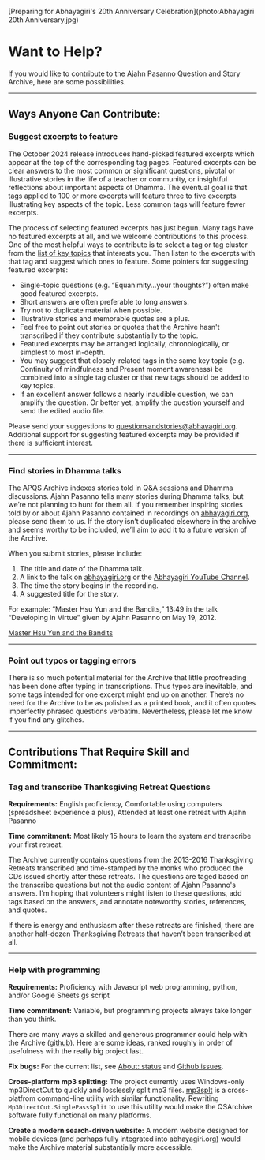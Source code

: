 <!--TITLE:Want to help?-->
[Preparing for Abhayagiri's 20th Anniversary Celebration](photo:Abhayagiri 20th Anniversary.jpg)
# Want to Help?
If you would like to contribute to the Ajahn Pasanno Question and Story Archive, here are some possibilities.

-----

## Ways Anyone Can Contribute:
### Suggest excerpts to feature
The October 2024 release introduces hand-picked featured excerpts which appear at the top of the corresponding tag pages. Featured excerpts can be clear answers to the most common or significant questions, pivotal or illustrative stories in the life of a teacher or community, or insightful reflections about important aspects of Dhamma. The eventual goal is that tags applied to 100 or more excerpts will feature three to five excerpts illustrating key aspects of the topic. Less common tags will feature fewer excerpts.

The process of selecting featured excerpts has just begun. Many tags have no featured excerpts at all, and we welcome contributions to this process. One of the most helpful ways to contribute is to select a tag or tag cluster from the [list of key topics](../indexes/KeyTopicDetail.html?showAll) that interests you. Then listen to the excerpts with that tag and suggest which ones to feature. Some pointers for suggesting featured excerpts:

 - Single-topic questions (e.g. “Equanimity...your thoughts?”) often make good featured excerpts.
 - Short answers are often preferable to long answers.
 - Try not to duplicate material when possible.
 - Illustrative stories and memorable quotes are a plus.
 - Feel free to point out stories or quotes that the Archive hasn't transcribed if they contribute substantially to the topic.
 - Featured excerpts may be arranged logically, chronologically, or simplest to most in-depth.
 - You may suggest that closely-related tags in the same key topic (e.g. Continuity of mindfulness and Present moment awareness) be combined into a single tag cluster or that new tags should be added to key topics.
 - If an excellent answer follows a nearly inaudible question, we can amplify the question. Or better yet, amplify the question yourself and send the edited audio file.

Please send your suggestions to [questionsandstories@abhayagiri.org](mailto:questionsandstories@abhayagiri.org). Additional support for suggesting featured excerpts may be provided if there is sufficient interest.

-----

### Find stories in Dhamma talks
The APQS Archive indexes stories told in Q&A sessions and Dhamma discussions. Ajahn Pasanno tells many stories during Dhamma talks, but we’re not planning to hunt for them all. If you remember inspiring stories told by or about Ajahn Pasanno contained in recordings on [abhayagiri.org](https://www.abhayagiri.org/talks), please send them to us. If the story isn’t duplicated elsewhere in the archive and seems worthy to be included, we’ll aim to add it to a future version of the Archive.

When you submit stories, please include:

1. The title and date of the Dhamma talk.
2. A link to the talk on [abhayagiri.org](https://www.abhayagiri.org/) or the [Abhayagiri YouTube Channel](https://www.youtube.com/channel/UCFAuQ5fmYYVv5_Dim0EQpVA).
3. The time the story begins in the recording.
4. A suggested title for the story.

For example: “Master Hsu Yun and the Bandits,” 13:49 in the talk “Developing in Virtue” given by Ajahn Pasanno on May 19, 2012.

[Master Hsu Yun and the Bandits](player:https://www.abhayagiri.org/media/discs/questions/audio/talks/2012-05-19%20Master%20Hsu%20Yun%20and%20the%20Bandits.mp3)

----

### Point out typos or tagging errors
There is so much potential material for the Archive that little proofreading has been done after typing in transcriptions. Thus typos are inevitable, and some tags intended for one excerpt might end up on another. There’s no need for the Archive to be as polished as a printed book, and it often quotes imperfectly phrased questions verbatim. Nevertheless, please let me know if you find any glitches.

-----

## Contributions That Require Skill and Commitment:
### Tag and transcribe Thanksgiving Retreat Questions
__Requirements:__ English proficiency, Comfortable using computers (spreadsheet experience a plus), Attended at least one retreat with Ajahn Pasanno

__Time commitment:__ Most likely 15 hours to learn the system and transcribe your first retreat.

The Archive currently contains questions from the 2013-2016 Thanksgiving Retreats transcribed and time-stamped by the monks who produced the CDs issued shortly after these retreats. The questions are taged based on the transcribe questions but not the audio content of Ajahn Pasanno's answers. I’m hoping that volunteers might listen to these questions, add tags based on the answers, and annotate noteworthy stories, references, and quotes.

If there is energy and enthusiasm after these retreats are finished, there are another half-dozen Thanksgiving Retreats that haven’t been transcribed at all.

----

### Help with programming
__Requirements:__ Proficiency with Javascript web programming, python, and/or Google Sheets gs script

__Time commitment:__ Variable, but programming projects always take longer than you think.

There are many ways a skilled and generous programmer could help with the Archive ([github](https://github.com/Kaccana-Bhikkhu/qs-archive)). Here are some ideas, ranked roughly in order of usefulness with the really big project last.

__Fix bugs:__ For the current list, see [About: status](about:status#known-issues-and-limitations) and [Github issues](https://github.com/Kaccana-Bhikkhu/qs-archive/issues).

__Cross-platform mp3 splitting:__ The project currently uses Windows-only mp3DirectCut to quickly and losslessly split mp3 files. [mp3splt](https://mp3splt.sourceforge.net/mp3splt_page/about.php) is a cross-platfrom command-line utility with similar functionality. Rewriting `Mp3DirectCut.SinglePassSplit` to use this utility would make the QSArchive software fully functional on many platforms.

__Create a modern search-driven website:__ A modern website designed for mobile devices (and perhaps fully integrated into abhayagiri.org) would make the Archive material substantially more accessible.

